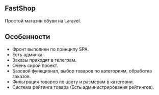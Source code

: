 ## FastShop

Простой магазин обуви на Laravel.

## Особенности

-   Фронт выполнен по принципу SPA.
-   Есть админка.
-   Заказы приходят в телеграм.
-   Очень сирой проект.
-   Базовой функционал, выбор товаров по категориям, обработка заказов.
-   Фильтрация товаров по цвету и размерам в категории.
-   Система рейтинга товара (Есть администрирования рейтингов).
